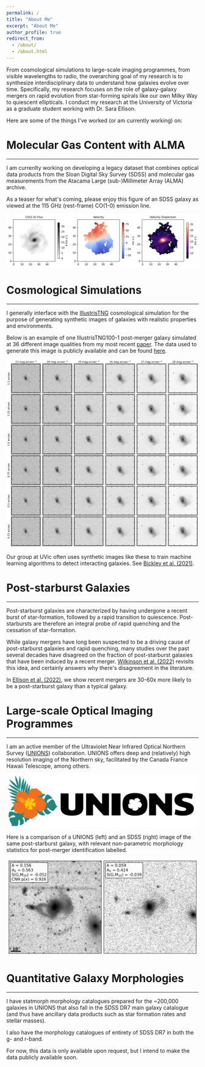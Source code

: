 ```yaml
---
permalink: /
title: "About Me"
excerpt: "About Me"
author_profile: true
redirect_from: 
  - /about/
  - /about.html
---
```


From cosmological simulations to large-scale imaging programmes, from visible wavelengths to radio, the overarching goal of my research is to synthesize interdisciplinary data to understand how galaxies evolve over time. Specifically, my research focuses on the role of galaxy-galaxy mergers on rapid evolution from star-forming spirals like our own Milky Way to quiescent ellipticals. I conduct my research at the University of Victoria as a graduate student working with Dr. Sara Ellison.

Here are some of the things I've worked (or am currently working) on:

Molecular Gas Content with ALMA
======
------

I am currenlty working on developing a legacy dataset that combines optical data products from the Sloan Digital Sky Survey (SDSS) and molecular gas measurements from the Atacama Large (sub-)Millimeter Array (ALMA) archive. 

As a teaser for what's coming, please enjoy this figure of an SDSS galaxy as viewed at the 115 GHz (rest-frame) CO(1-0) emission line. 

<img src="/images/fancy_image_0.045791.png">

Cosmological Simulations
======
------

I generally interface with the [IllustrisTNG](https://www.tng-project.org/) cosmological simulation for the purpose of generating synthetic images of galaxies with realistic properties and environments. 

Below is an example of one IllustrisTNG100-1 post-merger galaxy simulated at 36 different image qualities from my most recent [paper](https://sj-wilkinson.github.io/publication/2024-01-24-TNG-Mergers). The data used to generate this image is publicly available and can be found [here](https://www.canfar.net/storage/vault/list/AstroDataCitationDOI/CISTI.CANFAR/23.0031/data/).

<img src="/images/SKIRT_RealismExample_88_465168.jpg">

Our group at UVic often uses synthetic images like these to train machine learning algorithms to detect interacting galaxies. See [Bickley et al. (2021)](https://sj-wilkinson.github.io/publication/2024-01-24-TNG-Mergers).


Post-starburst Galaxies
======
------

Post-starburst galaxies are characterized by having undergone a recent burst of star-formation, followed by a rapid transition to quiescence. Post-starbursts are therefore an integral probe of rapid quenching and the cessation of star-formation. 

While galaxy mergers have long been suspected to be a driving cause of post-starburst galaxies and rapid quenching, many studies over the past several decades have disagreed on the fraction of post-starburst galaxies that have been induced by a recent merger. [Wilkinson et al. (2022)](https://sj-wilkinson.github.io/publication/2022-11-01-PSB-Mergers) revisits this idea, and certainly answers why there's disagreement in the literature.

In [Ellison et al. (2022)](https://sj-wilkinson.github.io/publication/2022-11-02-Mergers-PSB), we show recent mergers are 30-60x more likely to be a post-starburst galaxy than a typical galaxy. 

Large-scale Optical Imaging Programmes
======
------

I am an active member of the Ultraviolet Near Infrared Optical Northern Survey ([UNIONS](https://unions.skysurvey.cc/)) collaboration. UNIONS offers deep and (relatively) high resolution imaging of the Northern sky, facilitated by the Canada France Hawaii Telescope, among others.

<img src="/images/unions_logo.png">

Here is a comparison of a UNIONS (left) and an SDSS (right) image of the same post-starburst galaxy, with relevant non-parametric morphology statistics for post-merger identification labelled.

<img src="/images/588017109679341686.png">


Quantitative Galaxy Morphologies
======
------

I have statmorph morphology catalogues prepared for the ~200,000 galaxies in UNIONS that also fall in the SDSS DR7 main galaxy catalogue (and thus have ancillary data products such as star formation rates and stellar masses). 

I also have the morphology catalogues of entirety of SDSS DR7 in both the g- and r-band.

For now, this data is only available upon request, but I intend to make the data publicly available soon. 


